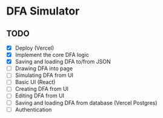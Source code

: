 # DFA Simulator

## TODO

- [x] Deploy (Vercel)
- [x] Implement the core DFA logic
- [x] Saving and loading DFA to/from JSON
- [ ] Drawing DFA into page
- [ ] Simulating DFA from UI
- [ ] Basic UI (React)
- [ ] Creating DFA from UI
- [ ] Editing DFA from UI
- [ ] Saving and loading DFA from database (Vercel Postgres)
- [ ] Authentication
